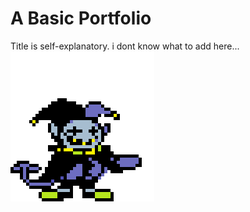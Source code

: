 # A Basic Portfolio
Title is self-explanatory. i dont know what to add here... <br>
![SupriseJevil](public/jevil-deltarune.gif)
